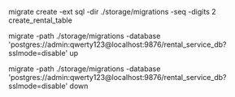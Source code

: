 migrate create -ext sql -dir ./storage/migrations -seq -digits 2 create_rental_table

migrate -path ./storage/migrations -database 'postgres://admin:qwerty123@localhost:9876/rental_service_db?sslmode=disable' up

migrate -path ./storage/migrations -database 'postgres://admin:qwerty123@localhost:9876/rental_service_db?sslmode=disable' down